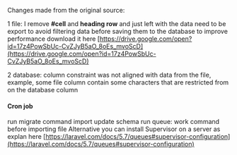 Changes made from the original source:

1 file: I remove **#cell**  and  **heading row**  and just left with the data need to be export to avoid filtering data before saving them to the database to improve performance download it here [https://drive.google.com/open?id=17z4PowSbUc-CvZJyB5aO_8oEs_mvoScD](https://drive.google.com/open?id=17z4PowSbUc-CvZJyB5aO_8oEs_mvoScD)

2 database: column constraint was not aligned with data from the file, example, some file column contain some  characters that are restricted from  on the database column

#### Cron job
run migrate command import update schema
 run queue: work command before importing file
Alternative you can install Supervisor on a server as explan here [https://laravel.com/docs/5.7/queues#supervisor-configuration](https://laravel.com/docs/5.7/queues#supervisor-configuration)
